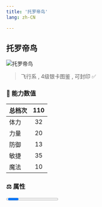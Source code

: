 ```yaml
---
title: '托罗帝鸟'
lang: zh-CN

---
```



## 托罗帝鸟

![托罗帝鸟](https://user-images.githubusercontent.com/78347270/115859805-9f89db80-a46b-11eb-8bbb-66f837860c03.gif) 

> 飞行系 , 4级银卡图鉴<Card :type="1" /> , 可封印 ✅ 


### 💪 能力数值

| 总档次       | 110            |
| :----------- |:-------------:|
| 体力      | 32   <Stars :number="3" />  |
| 力量      | 20   <Stars :number="2" />  |
| 防御      | 13  <Stars :number="1.5" />  | 
| 敏捷      | 35  <Stars :number="3.5" />  | 
| 魔法      | 10  <Stars :number="1" />   | 


### ⚖️ 属性


<Progress earth :number="8" />

<Progress water :number="0" />

<Progress fire :number="0" />

<Progress wind :number="2" />

### ✨ 技能栏 <Strong>8个</Strong>

- 攻击
- 防御

### 👶 1级出现点

- 无



